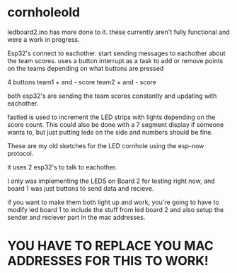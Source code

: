 # cornholeold
ledboard2.ino has more done to it. these currently aren't fully functional and were a work in progress.

Esp32's connect to eachother.
start sending messages to eachother about the team scores.
uses a button interrupt as a task to add or remove points on the teams depending on what buttons are pressed

4 buttons
team1 + and - score
team2 + and - score 

both esp32's are sending the team scores constantly and updating with eachother. 

fastled is used to increment the LED strips with lights depending on the score count. 
This could also be done with a 7 segment display if someone wants to, but just putting leds on the side and numbers should be fine.

These are my old sketches for the LED cornhole using the esp-now protocol.

it uses 2 esp32's to talk to eachother. 

I only was implementing the LEDS on Board 2 for testing right now, and board 1 was just buttons to send data and recieve. 

if you want to make them both light up and work, you're going to have to modify led board 1 to include the stuff from led board 2 and also setup the sender and reciever part in the mac addresses.

# YOU HAVE TO REPLACE YOU MAC ADDRESSES FOR THIS TO WORK!
